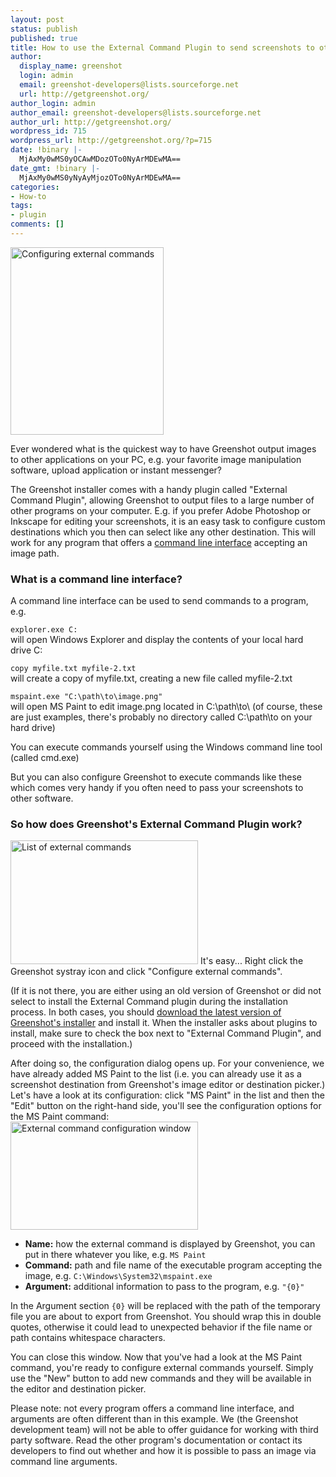 ```yaml
---
layout: post
status: publish
published: true
title: How to use the External Command Plugin to send screenshots to other applications
author:
  display_name: greenshot
  login: admin
  email: greenshot-developers@lists.sourceforge.net
  url: http://getgreenshot.org/
author_login: admin
author_email: greenshot-developers@lists.sourceforge.net
author_url: http://getgreenshot.org/
wordpress_id: 715
wordpress_url: http://getgreenshot.org/?p=715
date: !binary |-
  MjAxMy0wMS0yOCAwMDozOTo0NyArMDEwMA==
date_gmt: !binary |-
  MjAxMy0wMS0yNyAyMjozOTo0NyArMDEwMA==
categories:
- How-to
tags:
- plugin
comments: []
---
```

<p><a href="http://getgreenshot.org/wp-content/uploads/2013/01/1-configure-external-commands.png"><img src="http://getgreenshot.org/wp-content/uploads/2013/01/1-configure-external-commands.png" alt="Configuring external commands" width="245" height="300" class="alignright size-medium wp-image-756" /></a>
<p> Ever wondered what is the quickest way to have Greenshot output images to other applications on your PC, e.g. your favorite image manipulation software, upload application or instant messenger?</p>
<p>The Greenshot installer comes with a handy plugin called "External Command Plugin", allowing Greenshot to output files to a large number of other programs on your computer. E.g. if you prefer Adobe Photoshop or Inkscape for editing your screenshots, it is an easy task to configure custom destinations which you then can select like any other destination. This will work for any program that offers a <a href="http://en.wikipedia.org/wiki/Command_Line_Interface" target="_blank">command line interface</a> accepting an image path.</p>
<h3>What is a command line interface?</h3>
<p>A command line interface can be used to send commands to a program, e.g.</p>
<p><code>explorer.exe C:</code><br />
will open Windows Explorer and display the contents of your local hard drive C:</p>
<p><code>copy myfile.txt myfile-2.txt</code><br />
will create a copy of myfile.txt, creating a new file called myfile-2.txt</p>
<p><code>mspaint.exe "C:\path\to\image.png"</code><br />
will open MS Paint to edit image.png located in C:\path\to\ (of course, these are just examples, there's probably no directory called C:\path\to on your hard drive)</p>
<p>You can execute commands yourself using the Windows command line tool (called cmd.exe)</p>
<p>But you can also configure Greenshot to execute commands like these which comes very handy if you often need to pass your screenshots to other software.</p>
<h3>So how does Greenshot's External Command Plugin work?</h3>
<p><a href="http://getgreenshot.org/wp-content/uploads/2013/01/2-external-command-list.png"><img src="http://getgreenshot.org/wp-content/uploads/2013/01/2-external-command-list-300x198.png" alt="List of external commands" title="" width="300" height="198" class="alignleft size-medium wp-image-721" /></a> It's easy... Right click the Greenshot systray icon and click "Configure external commands".</p>
<p>(If it is not there, you are either using an old version of Greenshot or did not select to install the External Command plugin during the installation process. In both cases, you should <a href="http://getgreenshot.org/downloads/">download the latest version of Greenshot's installer</a> and install it. When the installer asks about plugins to install, make sure to check the box next to "External Command Plugin", and proceed with the installation.)</p>
<p>After doing so, the configuration dialog opens up. For your convenience, we have already added MS Paint to the list (i.e. you can already use it as a screenshot destination from Greenshot's image editor or destination picker.)<br />
Let's have a look at its configuration: click "MS Paint" in the list and then the "Edit" button on the right-hand side, you'll see the configuration options for the MS Paint command:<br />
<a href="http://getgreenshot.org/wp-content/uploads/2013/01/3-edit-external-command.png"><img src="http://getgreenshot.org/wp-content/uploads/2013/01/3-edit-external-command-300x173.png" alt="External command configuration window" title="" width="300" height="173" class="alignright size-medium wp-image-722" /></a>
<ul>
<li><strong>Name:</strong> how the external command is displayed by Greenshot, you can put in there whatever you like, e.g. <code>MS Paint</code></li>
<li><strong>Command:</strong> path and file name of the executable program accepting the image, e.g. <code>C:\Windows\System32\mspaint.exe</code></li>
<li><strong>Argument:</strong> additional information to pass to the program, e.g. <code>"{0}"</code></li>
</ul>
<p> In the Argument section <code>{0}</code> will be replaced with the path of the temporary file you are about to export from Greenshot. You should wrap this in double quotes, otherwise it could lead to unexpected behavior if the file name or path contains whitespace characters.</p>
<p>You can close this window. Now that you've had a look at the MS Paint command, you're ready to configure external commands yourself. Simply use the "New" button to add new commands and they will be available in the editor and destination picker.</p>
<p>Please note: not every program offers a command line interface, and arguments are often different than in this example. We (the Greenshot development team) will not be able to offer guidance for working with third party software. Read the other program's documentation or contact its developers to find out whether and how it is possible to pass an image via command line arguments. </p>
